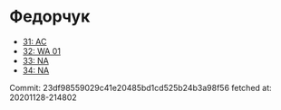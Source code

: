 # Федорчук
- [31: AC](31.md)
- [32: WA 01](32.md)
- [33: NA](33.md)
- [34: NA](34.md)

Commit: 23df98559029c41e20485bd1cd525b24b3a98f56
 fetched at: 20201128-214802
